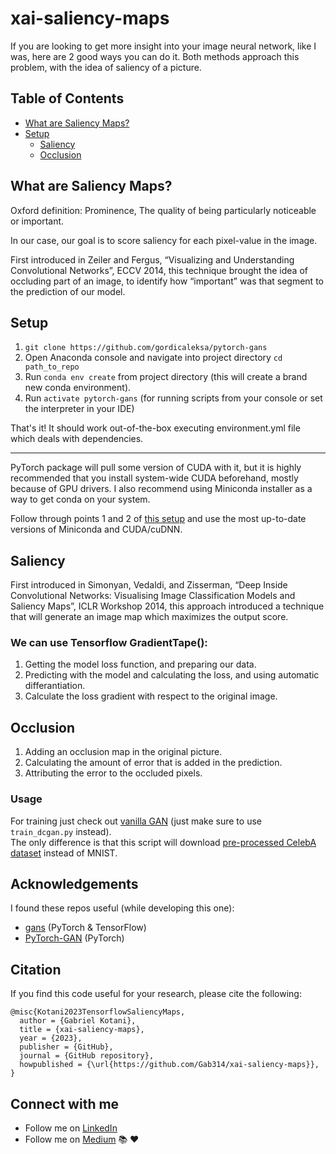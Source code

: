 # xai-saliency-maps

If you are looking to get more insight into your image neural network, like I was, here are 2 good ways you can do it. Both methods approach this problem, with the idea of saliency of a picture.

## Table of Contents
  * [What are Saliency Maps?](#what-are-saliency-maps)
  * [Setup](#setup)
    + [Saliency](#Saliency)
    + [Occlusion](#Occlusion)

## What are Saliency Maps?

Oxford definition: Prominence, The quality of being particularly noticeable or important.

In our case, our goal is to score saliency for each pixel-value in the image.

First introduced in Zeiler and Fergus, “Visualizing and Understanding Convolutional Networks”, ECCV 2014, this technique brought the idea of occluding part of an image, to identify how “important” was that segment to the prediction of our model.

## Setup

1. `git clone https://github.com/gordicaleksa/pytorch-gans`
2. Open Anaconda console and navigate into project directory `cd path_to_repo`
3. Run `conda env create` from project directory (this will create a brand new conda environment).
4. Run `activate pytorch-gans` (for running scripts from your console or set the interpreter in your IDE)

That's it! It should work out-of-the-box executing environment.yml file which deals with dependencies.

-----

PyTorch package will pull some version of CUDA with it, but it is highly recommended that you install system-wide CUDA beforehand, mostly because of GPU drivers. I also recommend using Miniconda installer as a way to get conda on your system. 

Follow through points 1 and 2 of [this setup](https://github.com/Petlja/PSIML/blob/master/docs/MachineSetup.md) and use the most up-to-date versions of Miniconda and CUDA/cuDNN.

## Saliency

First introduced in Simonyan, Vedaldi, and Zisserman, “Deep Inside Convolutional Networks: Visualising Image Classification Models and Saliency Maps”, ICLR Workshop 2014, this approach introduced a technique that will generate an image map which maximizes the output score.

### We can use Tensorflow GradientTape():

1. Getting the model loss function, and preparing our data.
2. Predicting with the model and calculating the loss, and using automatic differantiation.
3. Calculate the loss gradient with respect to the original image.

## Occlusion

1. Adding an occlusion map in the original picture.
2. Calculating the amount of error that is added in the prediction.
3. Attributing the error to the occluded pixels.

### Usage

For training just check out [vanilla GAN](#training) (just make sure to use `train_dcgan.py` instead). <br/>
The only difference is that this script will download [pre-processed CelebA dataset](https://s3.amazonaws.com/video.udacity-data.com/topher/2018/November/5be7eb6f_processed-celeba-small/processed-celeba-small.zip) instead of MNIST.


## Acknowledgements

I found these repos useful (while developing this one):
* [gans](https://github.com/diegoalejogm/gans) (PyTorch & TensorFlow)
* [PyTorch-GAN](https://github.com/eriklindernoren/PyTorch-GAN) (PyTorch)

## Citation

If you find this code useful for your research, please cite the following:

```
@misc{Kotani2023TensorflowSaliencyMaps,
  author = {Gabriel Kotani},
  title = {xai-saliency-maps},
  year = {2023},
  publisher = {GitHub},
  journal = {GitHub repository},
  howpublished = {\url{https://github.com/Gab314/xai-saliency-maps}},
}
```

## Connect with me

* Follow me on [LinkedIn](https://www.linkedin.com/in/gabriel-kotani/)
* Follow me on [Medium](https://medium.com/@gabriel.o.k) :books: :heart: